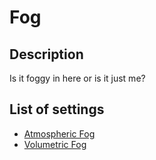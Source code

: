 # Fog

## Description

Is it foggy in here or is it just me?

## List of settings

* [Atmospheric Fog](atmospheric-fog.md)
* [Volumetric Fog](volumetric-fog.md)
